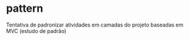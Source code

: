 pattern
======

Tentativa de padronizar atividades em camadas do projeto baseadas em MVC (estudo de padrão)
